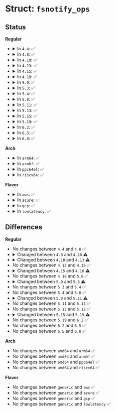# Struct: <code>fsnotify_ops</code>

## Status
<b>Regular</b>
<ul>
<li>
<details>
<summary>In <code>4.4</code>: ✅</summary>

```c
struct fsnotify_ops {
    int (*handle_event)(struct fsnotify_group *, struct inode *, struct fsnotify_mark *, struct fsnotify_mark *, u32, void *, int, const unsigned char *, u32);
    void (*free_group_priv)(struct fsnotify_group *);
    void (*freeing_mark)(struct fsnotify_mark *, struct fsnotify_group *);
    void (*free_event)(struct fsnotify_event *);
};
```
</details>
</li>
<li>
<details>
<summary>In <code>4.8</code>: ✅</summary>

```c
struct fsnotify_ops {
    int (*handle_event)(struct fsnotify_group *, struct inode *, struct fsnotify_mark *, struct fsnotify_mark *, u32, void *, int, const unsigned char *, u32);
    void (*free_group_priv)(struct fsnotify_group *);
    void (*freeing_mark)(struct fsnotify_mark *, struct fsnotify_group *);
    void (*free_event)(struct fsnotify_event *);
};
```
</details>
</li>
<li>
<details>
<summary>In <code>4.10</code>: ✅</summary>

```c
struct fsnotify_ops {
    int (*handle_event)(struct fsnotify_group *, struct inode *, struct fsnotify_mark *, struct fsnotify_mark *, u32, const void *, int, const unsigned char *, u32);
    void (*free_group_priv)(struct fsnotify_group *);
    void (*freeing_mark)(struct fsnotify_mark *, struct fsnotify_group *);
    void (*free_event)(struct fsnotify_event *);
};
```
</details>
</li>
<li>
<details>
<summary>In <code>4.13</code>: ✅</summary>

```c
struct fsnotify_ops {
    int (*handle_event)(struct fsnotify_group *, struct inode *, struct fsnotify_mark *, struct fsnotify_mark *, u32, const void *, int, const unsigned char *, u32, struct fsnotify_iter_info *);
    void (*free_group_priv)(struct fsnotify_group *);
    void (*freeing_mark)(struct fsnotify_mark *, struct fsnotify_group *);
    void (*free_event)(struct fsnotify_event *);
    void (*free_mark)(struct fsnotify_mark *);
};
```
</details>
</li>
<li>
<details>
<summary>In <code>4.15</code>: ✅</summary>

```c
struct fsnotify_ops {
    int (*handle_event)(struct fsnotify_group *, struct inode *, struct fsnotify_mark *, struct fsnotify_mark *, u32, const void *, int, const unsigned char *, u32, struct fsnotify_iter_info *);
    void (*free_group_priv)(struct fsnotify_group *);
    void (*freeing_mark)(struct fsnotify_mark *, struct fsnotify_group *);
    void (*free_event)(struct fsnotify_event *);
    void (*free_mark)(struct fsnotify_mark *);
};
```
</details>
</li>
<li>
<details>
<summary>In <code>4.18</code>: ✅</summary>

```c
struct fsnotify_ops {
    int (*handle_event)(struct fsnotify_group *, struct inode *, u32, const void *, int, const unsigned char *, u32, struct fsnotify_iter_info *);
    void (*free_group_priv)(struct fsnotify_group *);
    void (*freeing_mark)(struct fsnotify_mark *, struct fsnotify_group *);
    void (*free_event)(struct fsnotify_event *);
    void (*free_mark)(struct fsnotify_mark *);
};
```
</details>
</li>
<li>
<details>
<summary>In <code>5.0</code>: ✅</summary>

```c
struct fsnotify_ops {
    int (*handle_event)(struct fsnotify_group *, struct inode *, u32, const void *, int, const unsigned char *, u32, struct fsnotify_iter_info *);
    void (*free_group_priv)(struct fsnotify_group *);
    void (*freeing_mark)(struct fsnotify_mark *, struct fsnotify_group *);
    void (*free_event)(struct fsnotify_event *);
    void (*free_mark)(struct fsnotify_mark *);
};
```
</details>
</li>
<li>
<details>
<summary>In <code>5.3</code>: ✅</summary>

```c
struct fsnotify_ops {
    int (*handle_event)(struct fsnotify_group *, struct inode *, u32, const void *, int, const struct qstr *, u32, struct fsnotify_iter_info *);
    void (*free_group_priv)(struct fsnotify_group *);
    void (*freeing_mark)(struct fsnotify_mark *, struct fsnotify_group *);
    void (*free_event)(struct fsnotify_event *);
    void (*free_mark)(struct fsnotify_mark *);
};
```
</details>
</li>
<li>
<details>
<summary>In <code>5.4</code>: ✅</summary>

```c
struct fsnotify_ops {
    int (*handle_event)(struct fsnotify_group *, struct inode *, u32, const void *, int, const struct qstr *, u32, struct fsnotify_iter_info *);
    void (*free_group_priv)(struct fsnotify_group *);
    void (*freeing_mark)(struct fsnotify_mark *, struct fsnotify_group *);
    void (*free_event)(struct fsnotify_event *);
    void (*free_mark)(struct fsnotify_mark *);
};
```
</details>
</li>
<li>
<details>
<summary>In <code>5.8</code>: ✅</summary>

```c
struct fsnotify_ops {
    int (*handle_event)(struct fsnotify_group *, struct inode *, u32, const void *, int, const struct qstr *, u32, struct fsnotify_iter_info *);
    void (*free_group_priv)(struct fsnotify_group *);
    void (*freeing_mark)(struct fsnotify_mark *, struct fsnotify_group *);
    void (*free_event)(struct fsnotify_event *);
    void (*free_mark)(struct fsnotify_mark *);
};
```
</details>
</li>
<li>
<details>
<summary>In <code>5.11</code>: ✅</summary>

```c
struct fsnotify_ops {
    int (*handle_event)(struct fsnotify_group *, u32, const void *, int, struct inode *, const struct qstr *, u32, struct fsnotify_iter_info *);
    int (*handle_inode_event)(struct fsnotify_mark *, u32, struct inode *, struct inode *, const struct qstr *, u32);
    void (*free_group_priv)(struct fsnotify_group *);
    void (*freeing_mark)(struct fsnotify_mark *, struct fsnotify_group *);
    void (*free_event)(struct fsnotify_event *);
    void (*free_mark)(struct fsnotify_mark *);
};
```
</details>
</li>
<li>
<details>
<summary>In <code>5.13</code>: ✅</summary>

```c
struct fsnotify_ops {
    int (*handle_event)(struct fsnotify_group *, u32, const void *, int, struct inode *, const struct qstr *, u32, struct fsnotify_iter_info *);
    int (*handle_inode_event)(struct fsnotify_mark *, u32, struct inode *, struct inode *, const struct qstr *, u32);
    void (*free_group_priv)(struct fsnotify_group *);
    void (*freeing_mark)(struct fsnotify_mark *, struct fsnotify_group *);
    void (*free_event)(struct fsnotify_event *);
    void (*free_mark)(struct fsnotify_mark *);
};
```
</details>
</li>
<li>
<details>
<summary>In <code>5.15</code>: ✅</summary>

```c
struct fsnotify_ops {
    int (*handle_event)(struct fsnotify_group *, u32, const void *, int, struct inode *, const struct qstr *, u32, struct fsnotify_iter_info *);
    int (*handle_inode_event)(struct fsnotify_mark *, u32, struct inode *, struct inode *, const struct qstr *, u32);
    void (*free_group_priv)(struct fsnotify_group *);
    void (*freeing_mark)(struct fsnotify_mark *, struct fsnotify_group *);
    void (*free_event)(struct fsnotify_event *);
    void (*free_mark)(struct fsnotify_mark *);
};
```
</details>
</li>
<li>
<details>
<summary>In <code>5.19</code>: ✅</summary>

```c
struct fsnotify_ops {
    int (*handle_event)(struct fsnotify_group *, u32, const void *, int, struct inode *, const struct qstr *, u32, struct fsnotify_iter_info *);
    int (*handle_inode_event)(struct fsnotify_mark *, u32, struct inode *, struct inode *, const struct qstr *, u32);
    void (*free_group_priv)(struct fsnotify_group *);
    void (*freeing_mark)(struct fsnotify_mark *, struct fsnotify_group *);
    void (*free_event)(struct fsnotify_group *, struct fsnotify_event *);
    void (*free_mark)(struct fsnotify_mark *);
};
```
</details>
</li>
<li>
<details>
<summary>In <code>6.2</code>: ✅</summary>

```c
struct fsnotify_ops {
    int (*handle_event)(struct fsnotify_group *, u32, const void *, int, struct inode *, const struct qstr *, u32, struct fsnotify_iter_info *);
    int (*handle_inode_event)(struct fsnotify_mark *, u32, struct inode *, struct inode *, const struct qstr *, u32);
    void (*free_group_priv)(struct fsnotify_group *);
    void (*freeing_mark)(struct fsnotify_mark *, struct fsnotify_group *);
    void (*free_event)(struct fsnotify_group *, struct fsnotify_event *);
    void (*free_mark)(struct fsnotify_mark *);
};
```
</details>
</li>
<li>
<details>
<summary>In <code>6.5</code>: ✅</summary>

```c
struct fsnotify_ops {
    int (*handle_event)(struct fsnotify_group *, u32, const void *, int, struct inode *, const struct qstr *, u32, struct fsnotify_iter_info *);
    int (*handle_inode_event)(struct fsnotify_mark *, u32, struct inode *, struct inode *, const struct qstr *, u32);
    void (*free_group_priv)(struct fsnotify_group *);
    void (*freeing_mark)(struct fsnotify_mark *, struct fsnotify_group *);
    void (*free_event)(struct fsnotify_group *, struct fsnotify_event *);
    void (*free_mark)(struct fsnotify_mark *);
};
```
</details>
</li>
<li>
<details>
<summary>In <code>6.8</code>: ✅</summary>

```c
struct fsnotify_ops {
    int (*handle_event)(struct fsnotify_group *, u32, const void *, int, struct inode *, const struct qstr *, u32, struct fsnotify_iter_info *);
    int (*handle_inode_event)(struct fsnotify_mark *, u32, struct inode *, struct inode *, const struct qstr *, u32);
    void (*free_group_priv)(struct fsnotify_group *);
    void (*freeing_mark)(struct fsnotify_mark *, struct fsnotify_group *);
    void (*free_event)(struct fsnotify_group *, struct fsnotify_event *);
    void (*free_mark)(struct fsnotify_mark *);
};
```
</details>
</li>
</ul>
<b>Arch</b>
<ul>
<li>
<details>
<summary>In <code>arm64</code>: ✅</summary>

```c
struct fsnotify_ops {
    int (*handle_event)(struct fsnotify_group *, struct inode *, u32, const void *, int, const struct qstr *, u32, struct fsnotify_iter_info *);
    void (*free_group_priv)(struct fsnotify_group *);
    void (*freeing_mark)(struct fsnotify_mark *, struct fsnotify_group *);
    void (*free_event)(struct fsnotify_event *);
    void (*free_mark)(struct fsnotify_mark *);
};
```
</details>
</li>
<li>
<details>
<summary>In <code>armhf</code>: ✅</summary>

```c
struct fsnotify_ops {
    int (*handle_event)(struct fsnotify_group *, struct inode *, u32, const void *, int, const struct qstr *, u32, struct fsnotify_iter_info *);
    void (*free_group_priv)(struct fsnotify_group *);
    void (*freeing_mark)(struct fsnotify_mark *, struct fsnotify_group *);
    void (*free_event)(struct fsnotify_event *);
    void (*free_mark)(struct fsnotify_mark *);
};
```
</details>
</li>
<li>
<details>
<summary>In <code>ppc64el</code>: ✅</summary>

```c
struct fsnotify_ops {
    int (*handle_event)(struct fsnotify_group *, struct inode *, u32, const void *, int, const struct qstr *, u32, struct fsnotify_iter_info *);
    void (*free_group_priv)(struct fsnotify_group *);
    void (*freeing_mark)(struct fsnotify_mark *, struct fsnotify_group *);
    void (*free_event)(struct fsnotify_event *);
    void (*free_mark)(struct fsnotify_mark *);
};
```
</details>
</li>
<li>
<details>
<summary>In <code>riscv64</code>: ✅</summary>

```c
struct fsnotify_ops {
    int (*handle_event)(struct fsnotify_group *, struct inode *, u32, const void *, int, const struct qstr *, u32, struct fsnotify_iter_info *);
    void (*free_group_priv)(struct fsnotify_group *);
    void (*freeing_mark)(struct fsnotify_mark *, struct fsnotify_group *);
    void (*free_event)(struct fsnotify_event *);
    void (*free_mark)(struct fsnotify_mark *);
};
```
</details>
</li>
</ul>
<b>Flavor</b>
<ul>
<li>
<details>
<summary>In <code>aws</code>: ✅</summary>

```c
struct fsnotify_ops {
    int (*handle_event)(struct fsnotify_group *, struct inode *, u32, const void *, int, const struct qstr *, u32, struct fsnotify_iter_info *);
    void (*free_group_priv)(struct fsnotify_group *);
    void (*freeing_mark)(struct fsnotify_mark *, struct fsnotify_group *);
    void (*free_event)(struct fsnotify_event *);
    void (*free_mark)(struct fsnotify_mark *);
};
```
</details>
</li>
<li>
<details>
<summary>In <code>azure</code>: ✅</summary>

```c
struct fsnotify_ops {
    int (*handle_event)(struct fsnotify_group *, struct inode *, u32, const void *, int, const struct qstr *, u32, struct fsnotify_iter_info *);
    void (*free_group_priv)(struct fsnotify_group *);
    void (*freeing_mark)(struct fsnotify_mark *, struct fsnotify_group *);
    void (*free_event)(struct fsnotify_event *);
    void (*free_mark)(struct fsnotify_mark *);
};
```
</details>
</li>
<li>
<details>
<summary>In <code>gcp</code>: ✅</summary>

```c
struct fsnotify_ops {
    int (*handle_event)(struct fsnotify_group *, struct inode *, u32, const void *, int, const struct qstr *, u32, struct fsnotify_iter_info *);
    void (*free_group_priv)(struct fsnotify_group *);
    void (*freeing_mark)(struct fsnotify_mark *, struct fsnotify_group *);
    void (*free_event)(struct fsnotify_event *);
    void (*free_mark)(struct fsnotify_mark *);
};
```
</details>
</li>
<li>
<details>
<summary>In <code>lowlatency</code>: ✅</summary>

```c
struct fsnotify_ops {
    int (*handle_event)(struct fsnotify_group *, struct inode *, u32, const void *, int, const struct qstr *, u32, struct fsnotify_iter_info *);
    void (*free_group_priv)(struct fsnotify_group *);
    void (*freeing_mark)(struct fsnotify_mark *, struct fsnotify_group *);
    void (*free_event)(struct fsnotify_event *);
    void (*free_mark)(struct fsnotify_mark *);
};
```
</details>
</li>
</ul>

## Differences
<b>Regular</b>
<ul>
<li>
No changes between <code>4.4</code> and <code>4.8</code> ✅
</li>
<li>
<details>
<summary>Changed between <code>4.8</code> and <code>4.10</code> ⚠️</summary>
<ul>
<li>
<b>Field type changed. </b>
<code>int (*handle_event)(struct fsnotify_group *, struct inode *, struct fsnotify_mark *, struct fsnotify_mark *, u32, void *, int, const unsigned char *, u32)</code> ➡️ <code>int (*handle_event)(struct fsnotify_group *, struct inode *, struct fsnotify_mark *, struct fsnotify_mark *, u32, const void *, int, const unsigned char *, u32)</code>
</li>
</ul>
</details>
</li>
<li>
<details>
<summary>Changed between <code>4.10</code> and <code>4.13</code> ⚠️</summary>
<ul>
<li>
<b>Field added. </b>
<code>void (*free_mark)(struct fsnotify_mark *)</code>
</li>
<li>
<b>Field type changed. </b>
<code>int (*handle_event)(struct fsnotify_group *, struct inode *, struct fsnotify_mark *, struct fsnotify_mark *, u32, const void *, int, const unsigned char *, u32)</code> ➡️ <code>int (*handle_event)(struct fsnotify_group *, struct inode *, struct fsnotify_mark *, struct fsnotify_mark *, u32, const void *, int, const unsigned char *, u32, struct fsnotify_iter_info *)</code>
</li>
</ul>
</details>
</li>
<li>
No changes between <code>4.13</code> and <code>4.15</code> ✅
</li>
<li>
<details>
<summary>Changed between <code>4.15</code> and <code>4.18</code> ⚠️</summary>
<ul>
<li>
<b>Field type changed. </b>
<code>int (*handle_event)(struct fsnotify_group *, struct inode *, struct fsnotify_mark *, struct fsnotify_mark *, u32, const void *, int, const unsigned char *, u32, struct fsnotify_iter_info *)</code> ➡️ <code>int (*handle_event)(struct fsnotify_group *, struct inode *, u32, const void *, int, const unsigned char *, u32, struct fsnotify_iter_info *)</code>
</li>
</ul>
</details>
</li>
<li>
No changes between <code>4.18</code> and <code>5.0</code> ✅
</li>
<li>
<details>
<summary>Changed between <code>5.0</code> and <code>5.3</code> ⚠️</summary>
<ul>
<li>
<b>Field type changed. </b>
<code>int (*handle_event)(struct fsnotify_group *, struct inode *, u32, const void *, int, const unsigned char *, u32, struct fsnotify_iter_info *)</code> ➡️ <code>int (*handle_event)(struct fsnotify_group *, struct inode *, u32, const void *, int, const struct qstr *, u32, struct fsnotify_iter_info *)</code>
</li>
</ul>
</details>
</li>
<li>
No changes between <code>5.3</code> and <code>5.4</code> ✅
</li>
<li>
No changes between <code>5.4</code> and <code>5.8</code> ✅
</li>
<li>
<details>
<summary>Changed between <code>5.8</code> and <code>5.11</code> ⚠️</summary>
<ul>
<li>
<b>Field added. </b>
<code>int (*handle_inode_event)(struct fsnotify_mark *, u32, struct inode *, struct inode *, const struct qstr *, u32)</code>
</li>
<li>
<b>Field type changed. </b>
<code>int (*handle_event)(struct fsnotify_group *, struct inode *, u32, const void *, int, const struct qstr *, u32, struct fsnotify_iter_info *)</code> ➡️ <code>int (*handle_event)(struct fsnotify_group *, u32, const void *, int, struct inode *, const struct qstr *, u32, struct fsnotify_iter_info *)</code>
</li>
</ul>
</details>
</li>
<li>
No changes between <code>5.11</code> and <code>5.13</code> ✅
</li>
<li>
No changes between <code>5.13</code> and <code>5.15</code> ✅
</li>
<li>
<details>
<summary>Changed between <code>5.15</code> and <code>5.19</code> ⚠️</summary>
<ul>
<li>
<b>Field type changed. </b>
<code>void (*free_event)(struct fsnotify_event *)</code> ➡️ <code>void (*free_event)(struct fsnotify_group *, struct fsnotify_event *)</code>
</li>
</ul>
</details>
</li>
<li>
No changes between <code>5.19</code> and <code>6.2</code> ✅
</li>
<li>
No changes between <code>6.2</code> and <code>6.5</code> ✅
</li>
<li>
No changes between <code>6.5</code> and <code>6.8</code> ✅
</li>
</ul>
<b>Arch</b>
<ul>
<li>
No changes between <code>amd64</code> and <code>arm64</code> ✅
</li>
<li>
No changes between <code>amd64</code> and <code>armhf</code> ✅
</li>
<li>
No changes between <code>amd64</code> and <code>ppc64el</code> ✅
</li>
<li>
No changes between <code>amd64</code> and <code>riscv64</code> ✅
</li>
</ul>
<b>Flavor</b>
<ul>
<li>
No changes between <code>generic</code> and <code>aws</code> ✅
</li>
<li>
No changes between <code>generic</code> and <code>azure</code> ✅
</li>
<li>
No changes between <code>generic</code> and <code>gcp</code> ✅
</li>
<li>
No changes between <code>generic</code> and <code>lowlatency</code> ✅
</li>
</ul>
